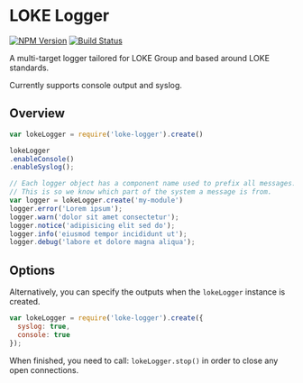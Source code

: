 # LOKE Logger

[![NPM Version](https://img.shields.io/npm/v/loke-logger.svg)](https://www.npmjs.com/package/loke-logger)
[![Build Status](https://img.shields.io/travis/LOKE/loke-logger/master.svg)](https://travis-ci.org/LOKE/loke-logger)

A multi-target logger tailored for LOKE Group and based around LOKE standards.

Currently supports console output and syslog.

## Overview

```js
var lokeLogger = require('loke-logger').create()

lokeLogger
.enableConsole()
.enableSyslog();

// Each logger object has a component name used to prefix all messages.
// This is so we know which part of the system a message is from.
var logger = lokeLogger.create('my-module')
logger.error('Lorem ipsum');
logger.warn('dolor sit amet consectetur');
logger.notice('adipisicing elit sed do');
logger.info('eiusmod tempor incididunt ut');
logger.debug('labore et dolore magna aliqua');
```


## Options

Alternatively, you can specify the outputs when the `lokeLogger` instance is created.

```js
var lokeLogger = require('loke-logger').create({
  syslog: true,
  console: true
});
```

When finished, you need to call: `lokeLogger.stop()` in order to close any open connections.
